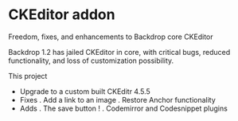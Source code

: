 # CKEditor addon
Freedom, fixes, and enhancements to Backdrop core CKEditor

Backdrop 1.2 has jailed CKEditor in core, with critical bugs, reduced functionality, and loss of customization possibility.

This project
 - Upgrade to a custom built CKEditr 4.5.5
 - Fixes
 . Add a link to an image
 . Restore Anchor functionality
 - Adds
 . The save button !
 . Codemirror and Codesnippet plugins
